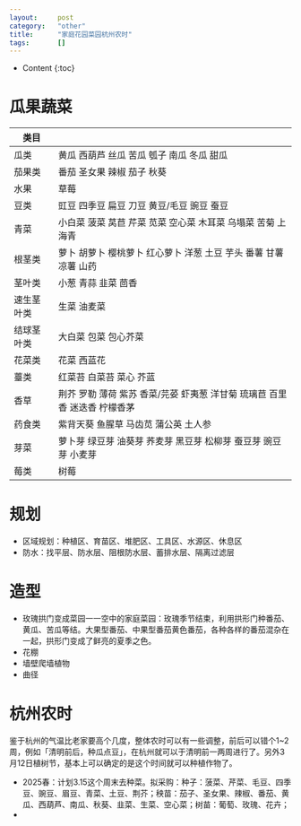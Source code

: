 ```yaml
---
layout:		post
category:	"other"
title:		"家庭花园菜园杭州农时"
tags:		[]
---
```

- Content
{:toc}



# 瓜果蔬菜

| 类目       |                                                              |
| ---------- | ------------------------------------------------------------ |
| 瓜类       | 黄瓜 西葫芦 丝瓜 苦瓜 瓠子 南瓜 冬瓜 甜瓜                    |
| 茄果类     | 番茄 圣女果 辣椒 茄子 秋葵                                   |
| 水果       | 草莓                                                         |
| 豆类       | 豇豆 四季豆 扁豆 刀豆 黄豆/毛豆 豌豆 蚕豆                    |
| 青菜       | 小白菜  菠菜  莴苣 芹菜 苋菜  空心菜 木耳菜 乌塌菜 苦菊 上海青 |
| 根茎类     | 萝卜 胡萝卜 樱桃萝卜 红心萝卜 洋葱 土豆  芋头 番薯 甘薯 凉薯 山药 |
| 茎叶类     | 小葱 青蒜 韭菜 茴香                                          |
| 速生茎叶类 | 生菜 油麦菜                                                  |
| 结球茎叶类 | 大白菜 包菜  包心芥菜                                        |
| 花菜类     | 花菜 西蓝花                                                  |
| 薹类       | 红菜苔 白菜苔 菜心 芥蓝                                      |
| 香草       | 荆芥  罗勒 薄荷 紫苏  香菜/芫荽 虾夷葱 洋甘菊 琉璃苣 百里香 迷迭香 柠檬香茅 |
| 药食类     | 紫背天葵 鱼腥草 马齿苋 蒲公英 土人参                         |
| 芽菜       | 萝卜芽 绿豆芽 油葵芽 荞麦芽 黑豆芽 松柳芽 蚕豆芽 豌豆芽 小麦芽 |
| 莓类       | 树莓                                                         |



# 规划

- 区域规划：种植区、育苗区、堆肥区、工具区、水源区、休息区
- 防水：找平层、防水层、阻根防水层、蓄排水层、隔离过滤层



# 造型

- 玫瑰拱门变成菜园一一空中的家庭菜园：玫瑰季节结束，利用拱形门种番茄、黄瓜、苦瓜等结。大果型番茄、中果型番茄黄色番茄，各种各样的番茄混杂在一起，拱形门变成了鲜亮的夏季之色。
- 花棚
- 墙壁爬墙植物
- 曲径



# 杭州农时

鉴于杭州的气温比老家要高个几度，整体农时可以有一些调整，前后可以错个1~2周，例如「清明前后，种瓜点豆」，在杭州就可以于清明前一两周进行了。另外3月12日植树节，基本上可以确定的是这个时间就可以种植作物了。

- 2025春：计划3.15这个周末去种菜。拟采购：种子：菠菜、芹菜、毛豆、四季豆、豌豆、眉豆、青菜、土豆、荆芥；秧苗：茄子、圣女果、辣椒、番茄、黄瓜、西葫芦、南瓜、秋葵、韭菜、生菜、空心菜；树苗：葡萄、玫瑰、花卉；
- 
